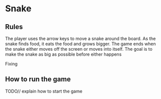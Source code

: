 # Snake

## Rules
The player uses the arrow keys to move a snake around the board. As the snake finds food, it eats the food and grows bigger. The game ends when the snake either moves off the screen or moves into itself. The goal is to make the snake as big as possible before either happens

Fixing

## How to run the game
TODO// explain how to start the game